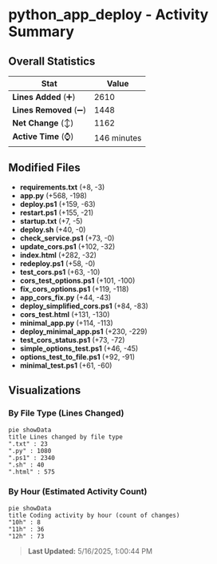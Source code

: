 # python_app_deploy - Activity Summary 

## Overall Statistics

| Stat                   | Value                                                             |
| ---------------------- | ----------------------------------------------------------------- |
| **Lines Added** (➕)   | 2610                                          |
| **Lines Removed** (➖) | 1448                                        |
| **Net Change** (↕)    | 1162                |
| **Active Time** (⌚)   | 146 minutes |


## Modified Files
- **requirements.txt** (+8, -3)
- **app.py** (+568, -198)
- **deploy.ps1** (+159, -63)
- **restart.ps1** (+155, -21)
- **startup.txt** (+7, -5)
- **deploy.sh** (+40, -0)
- **check_service.ps1** (+73, -0)
- **update_cors.ps1** (+102, -32)
- **index.html** (+282, -32)
- **redeploy.ps1** (+58, -0)
- **test_cors.ps1** (+63, -10)
- **cors_test_options.ps1** (+101, -100)
- **fix_cors_options.ps1** (+119, -118)
- **app_cors_fix.py** (+44, -43)
- **deploy_simplified_cors.ps1** (+84, -83)
- **cors_test.html** (+131, -130)
- **minimal_app.py** (+114, -113)
- **deploy_minimal_app.ps1** (+230, -229)
- **test_cors_status.ps1** (+73, -72)
- **simple_options_test.ps1** (+46, -45)
- **options_test_to_file.ps1** (+92, -91)
- **minimal_test.ps1** (+61, -60)

## Visualizations

### By File Type (Lines Changed)

```mermaid
pie showData
title Lines changed by file type
".txt" : 23
".py" : 1080
".ps1" : 2340
".sh" : 40
".html" : 575
```

### By Hour (Estimated Activity Count)

```mermaid
pie showData
title Coding activity by hour (count of changes)
"10h" : 8
"11h" : 36
"12h" : 73
```


> **Last Updated:** 5/16/2025, 1:00:44 PM